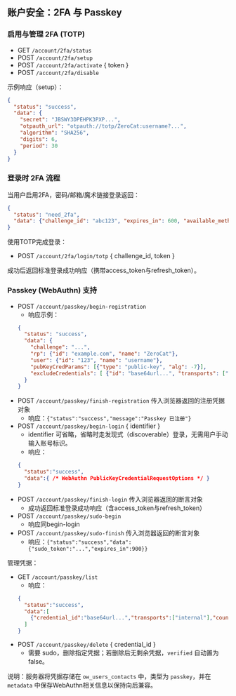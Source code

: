 ## 账户安全：2FA 与 Passkey

### 启用与管理 2FA (TOTP)

- GET `/account/2fa/status`
- POST `/account/2fa/setup`
- POST `/account/2fa/activate` { token }
- POST `/account/2fa/disable`

示例响应（setup）：

```json
{
  "status": "success",
  "data": {
    "secret": "JBSWY3DPEHPK3PXP...",
    "otpauth_url": "otpauth://totp/ZeroCat:username?...",
    "algorithm": "SHA256",
    "digits": 6,
    "period": 30
  }
}
```

### 登录时 2FA 流程

当用户启用2FA，密码/邮箱/魔术链接登录返回：

```json
{
  "status": "need_2fa",
  "data": {"challenge_id": "abc123", "expires_in": 600, "available_methods": ["totp", "passkey"]}
}
```

使用TOTP完成登录：

- POST `/account/2fa/login/totp` { challenge_id, token }

成功后返回标准登录成功响应（携带access_token与refresh_token）。

### Passkey (WebAuthn) 支持

- POST `/account/passkey/begin-registration`
  - 响应示例：
  ```json
  {
    "status": "success",
    "data": {
      "challenge": "...",
      "rp": {"id": "example.com", "name": "ZeroCat"},
      "user": {"id": "123", "name": "username"},
      "pubKeyCredParams": [{"type": "public-key", "alg": -7}],
      "excludeCredentials": [ {"id": "base64url...", "transports": ["internal"]} ]
    }
  }
  ```
- POST `/account/passkey/finish-registration` 传入浏览器返回的注册凭据对象
  - 响应：`{"status":"success","message":"Passkey 已注册"}`
- POST `/account/passkey/begin-login` { identifier }
  - identifier 可省略，省略时走发现式（discoverable）登录，无需用户手动输入账号标识。
  - 响应：
  ```json
  {
    "status":"success",
    "data":{ /* WebAuthn PublicKeyCredentialRequestOptions */ }
  }
  ```
- POST `/account/passkey/finish-login` 传入浏览器返回的断言对象
  - 成功返回标准登录成功响应（含access_token与refresh_token）
- POST `/account/passkey/sudo-begin`
  - 响应同begin-login
- POST `/account/passkey/sudo-finish` 传入浏览器返回的断言对象
  - 响应：`{"status":"success","data":{"sudo_token":"...","expires_in":900}}`

管理凭据：

- GET `/account/passkey/list`
  - 响应：
  ```json
  {
    "status":"success",
    "data":[
      {"credential_id":"base64url...","transports":["internal"],"counter":12,"registered_at":1710000000}
    ]
  }
  ```
- POST `/account/passkey/delete` { credential_id }
  - 需要 sudo，删除指定凭据；若删除后无剩余凭据，`verified` 自动置为 false。

说明：服务器将凭据存储在 `ow_users_contacts` 中，类型为 `passkey`，并在 `metadata` 中保存WebAuthn相关信息以保持向后兼容。



